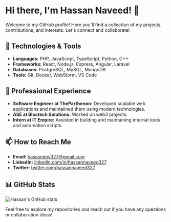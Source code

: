 # Hi there, I'm Hassan Naveed! 👋

Welcome to my GitHub profile! Here you'll find a collection of my projects, contributions, and interests. Let's connect and collaborate!

## 🔧 Technologies & Tools
- **Languages:** PHP, JavaScript, TypeScript, Python, C++
- **Frameworks:** React, Node.js, Express, Angular, Laravel
- **Databases:** PostgreSQL, MySQL, MongoDB
- **Tools:** Git, Docker, WebStorm, VS Code 

## 💼 Professional Experience
- **Software Engineer at TheParthenon:** Developed scalable web applications and maintaiined them using modern technologies.
- **ASE at Bloctech Solutions:** Worked on web3 projects.
- **Intern at IT Empire:** Assisted in building and maintaining internal tools and automation scripts.

## 📫 How to Reach Me
- **Email:** hassandev327@gmail.com
- **LinkedIn:** [linkedin.com/in/hassannaveed327](https://linkedin.com/in/hassannaveed327)
- **Twitter:** [twitter.com/hassannaveed327](https://twitter.com/hassannaveed327)

## 📊 GitHub Stats
![Hassan's GitHub stats](https://github-readme-stats.vercel.app/api?username=hassannaveed327&show_icons=true&theme=radical)
 

Feel free to explore my repositories and reach out if you have any questions or collaboration ideas!
